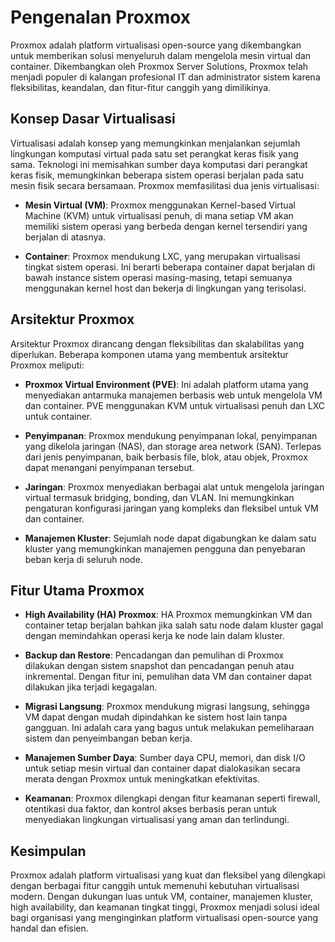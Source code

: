 # Pengenalan Proxmox

Proxmox adalah platform virtualisasi open-source yang dikembangkan untuk memberikan solusi menyeluruh dalam mengelola mesin virtual dan container. Dikembangkan oleh Proxmox Server Solutions, Proxmox telah menjadi populer di kalangan profesional IT dan administrator sistem karena fleksibilitas, keandalan, dan fitur-fitur canggih yang dimilikinya.

## Konsep Dasar Virtualisasi

Virtualisasi adalah konsep yang memungkinkan menjalankan sejumlah lingkungan komputasi virtual pada satu set perangkat keras fisik yang sama. Teknologi ini memisahkan sumber daya komputasi dari perangkat keras fisik, memungkinkan beberapa sistem operasi berjalan pada satu mesin fisik secara bersamaan. Proxmox memfasilitasi dua jenis virtualisasi:

- **Mesin Virtual (VM)**: Proxmox menggunakan Kernel-based Virtual Machine (KVM) untuk virtualisasi penuh, di mana setiap VM akan memiliki sistem operasi yang berbeda dengan kernel tersendiri yang berjalan di atasnya.

- **Container**: Proxmox mendukung LXC, yang merupakan virtualisasi tingkat sistem operasi. Ini berarti beberapa container dapat berjalan di bawah instance sistem operasi masing-masing, tetapi semuanya menggunakan kernel host dan bekerja di lingkungan yang terisolasi.

## Arsitektur Proxmox

Arsitektur Proxmox dirancang dengan fleksibilitas dan skalabilitas yang diperlukan. Beberapa komponen utama yang membentuk arsitektur Proxmox meliputi:

- **Proxmox Virtual Environment (PVE)**: Ini adalah platform utama yang menyediakan antarmuka manajemen berbasis web untuk mengelola VM dan container. PVE menggunakan KVM untuk virtualisasi penuh dan LXC untuk container.

- **Penyimpanan**: Proxmox mendukung penyimpanan lokal, penyimpanan yang dikelola jaringan (NAS), dan storage area network (SAN). Terlepas dari jenis penyimpanan, baik berbasis file, blok, atau objek, Proxmox dapat menangani penyimpanan tersebut.

- **Jaringan**: Proxmox menyediakan berbagai alat untuk mengelola jaringan virtual termasuk bridging, bonding, dan VLAN. Ini memungkinkan pengaturan konfigurasi jaringan yang kompleks dan fleksibel untuk VM dan container.

- **Manajemen Kluster**: Sejumlah node dapat digabungkan ke dalam satu kluster yang memungkinkan manajemen pengguna dan penyebaran beban kerja di seluruh node.

## Fitur Utama Proxmox

- **High Availability (HA) Proxmox**: HA Proxmox memungkinkan VM dan container tetap berjalan bahkan jika salah satu node dalam kluster gagal dengan memindahkan operasi kerja ke node lain dalam kluster.

- **Backup dan Restore**: Pencadangan dan pemulihan di Proxmox dilakukan dengan sistem snapshot dan pencadangan penuh atau inkremental. Dengan fitur ini, pemulihan data VM dan container dapat dilakukan jika terjadi kegagalan.

- **Migrasi Langsung**: Proxmox mendukung migrasi langsung, sehingga VM dapat dengan mudah dipindahkan ke sistem host lain tanpa gangguan. Ini adalah cara yang bagus untuk melakukan pemeliharaan sistem dan penyeimbangan beban kerja.

- **Manajemen Sumber Daya**: Sumber daya CPU, memori, dan disk I/O untuk setiap mesin virtual dan container dapat dialokasikan secara merata dengan Proxmox untuk meningkatkan efektivitas.

- **Keamanan**: Proxmox dilengkapi dengan fitur keamanan seperti firewall, otentikasi dua faktor, dan kontrol akses berbasis peran untuk menyediakan lingkungan virtualisasi yang aman dan terlindungi.

## Kesimpulan

Proxmox adalah platform virtualisasi yang kuat dan fleksibel yang dilengkapi dengan berbagai fitur canggih untuk memenuhi kebutuhan virtualisasi modern. Dengan dukungan luas untuk VM, container, manajemen kluster, high availability, dan keamanan tingkat tinggi, Proxmox menjadi solusi ideal bagi organisasi yang menginginkan platform virtualisasi open-source yang handal dan efisien.

